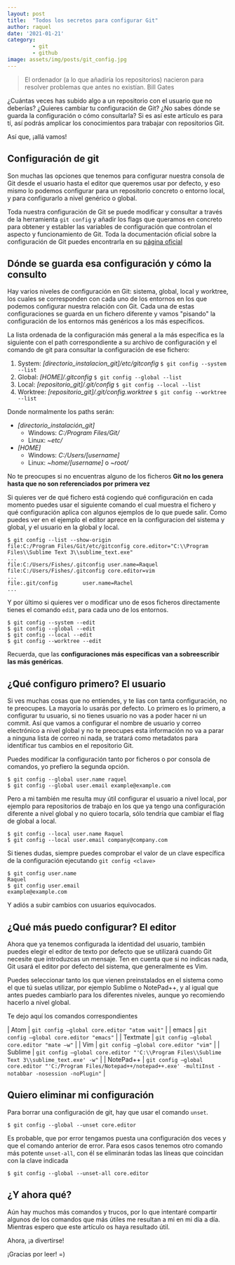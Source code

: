 ```yaml
---
layout: post
title:  "Todos los secretos para configurar Git"
author: raquel
date: '2021-01-21'
category: 
        - git
        - github
image: assets/img/posts/git_config.jpg
---
```


<blockquote>
El ordenador (a lo que añadiría los repositorios) nacieron para resolver problemas que antes no existían.
Bill Gates
</blockquote>

¿Cuántas veces has subido algo a un repositorio con el usuario que no deberías? ¿Quieres cambiar tu configuración de Git? ¿No sabes dónde se guarda la configuración o cómo consultarla? Si es así este artículo es para tí, así podrás amplicar los conocimientos para trabajar con repositorios Git.

Así que, ¡allá vamos!

## Configuración de git

Son muchas las opciones que tenemos para configurar nuestra consola de Git desde el usuario hasta el editor que queremos usar por defecto, y eso mismo lo podemos configurar para un repositorio concreto o entorno local, y para configurarlo a nivel genérico o global.

Toda nuestra configuración de Git se puede modificar y consultar a través de la herramienta `git config` y añadir los flags que queramos en concreto para obtener y establer las variables de configuración que controlan el aspecto y funcionamiento de Git. Toda la documentación oficial sobre la configuración de Git puedes encontrarla en su [página oficial](git_config_web)

## Dónde se guarda esa configuración y cómo la consulto

Hay varios niveles de configuración en Git: sistema, global, local y worktree, los cuales se corresponden con cada uno de los entornos en los que podemos configurar nuestra relación con Git. Cada una de estas configuraciones se guarda en un fichero diferente y vamos "pisando" la configuración de los entornos más genéricos a los más específicos.

La lista ordenada de la configuración más general a la más específica es la siguiente con el path correspondiente a su archivo de configuración y el comando de git para consultar la configuración de ese fichero:

1. System: *\[directorio_instalacion_git\]/etc/gitconfig* `$ git config --system --list`
2. Global: *\[HOME\]/.gitconfig* `$ git config --global --list`
3. Local: *\[repositorio_git\]/.git/config* `$ git config --local --list`
4. Worktree: *\[repositorio_git\]/.git/config.worktree* `$ git config --worktree --list`

Donde normalmente los paths serán:

* *\[directorio_instalación_git\]*
    * Windows: *C:/Program Files/Git/*
    * Linux: *~etc/*
* *\[HOME\]*
    * Windows: *C:/Users/\[username\]*
    * Linux: *~home/\[username\]* o *~root/*

No te preocupes si no encuentras alguno de los ficheros **Git no los genera hasta que no son referenciados por primera vez**

Si quieres ver de qué fichero está cogiendo qué configuración en cada momento puedes usar el siguiente comando el cual muestra el fichero y qué configuración aplica con algunos ejemplos de lo que puede salir. Como puedes ver en el ejemplo el editor aprece en la configuracion del sistema y global, y el usuario en la global y local.

```console
$ git config --list --show-origin
file:C:/Program Files/Git/etc/gitconfig core.editor="C:\\Program Files\\Sublime Text 3\\sublime_text.exe"
...
file:C:/Users/Fishes/.gitconfig user.name=Raquel
file:C:/Users/Fishes/.gitconfig core.editor=vim
...
file:.git/config        user.name=Rachel
...
```

Y por último si quieres ver o modificar uno de esos ficheros directamente tienes el comando `edit`, para cada uno de los entornos.

```console
$ git config --system --edit
$ git config --global --edit
$ git config --local --edit
$ git config --worktree --edit
```

Recuerda, que las **configuraciones más específicas van a sobreescribir las más genéricas**.

## ¿Qué configuro primero? El usuario

Si ves muchas cosas que no entiendes, y te lias con tanta configuración, no te preocupes. La mayoría lo usarás por defecto. Lo primero es lo primero, a configurar tu usuario, si no tienes usuario no vas a poder hacer ni un commit.
Así que vamos a configurar el nombre de usuario y correo electrónico a nivel global y no te preocupes esta información no va a parar a ninguna lista de correo ni nada, se tratará como metadatos para identificar tus cambios en el repositorio Git.

Puedes modificar la configuración tanto por ficheros o por consola de comandos, yo prefiero la segunda opción.

```console
$ git config --global user.name raquel
$ git config --global user.email example@example.com
```

Pero a mi también me resulta muy útil configurar el usuario a nivel local, por ejemplo para repositorios de trabajo en los que ya tengo una configuración diferente a nivel global y no quiero tocarla, sólo tendría que cambiar el flag de global a local.

```console
$ git config --local user.name Raquel
$ git config --local user.email company@company.com
```

Si tienes dudas, siempre puedes comprobar el valor de un clave específica de la configuración ejecutando `git config <clave>`


```console
$ git config user.name
Raquel
$ git config user.email
example@example.com
```

Y adiós a subir cambios con usuarios equivocados.


## ¿Qué más puedo configurar? El editor

Ahora que ya tenemos configurada la identidad del usuario, también puedes elegir el editor de texto por defecto que se utilizará cuando Git necesite que introduzcas un mensaje. Ten en cuenta que si no indicas nada, Git usará el editor por defecto del sistema, que generalmente es Vim.

Puedes seleccionar tanto los que vienen preinstalados en el sistema como el que tú suelas utilizar, por ejemplo Sublime o NotePad++, y al igual que antes puedes cambiarlo para los diferentes niveles, aunque yo recomiendo hacerlo a nivel global.

Te dejo aquí los comandos correspondientes

|  Atom         | `git config –global core.editor "atom wait"`                                              |
|  emacs        | `git config –global core.editor "emacs"`                                                   |
|  Textmate     | `git config –global core.editor "mate –w"`                                                |
|  Vim          | `git config –global core.editor "vim"`                                                     |
|  Sublime      | `git config –global core.editor "'C:\\Program Files\\Sublime Text 3\\sublime_text.exe' -w"` |
|  NotePad++    | `git config –global core.editor "'C:/Program Files/Notepad++/notepad++.exe' -multiInst -notabbar -nosession -noPlugin"`   |


## Quiero eliminar mi configuración

Para borrar una configuración de git, hay que usar el comando `unset`.

```console
$ git config --global --unset core.editor
```

Es probable, que por error tengamos puesta una configuración dos veces y que el comando anterior de error. Para esos casos tenemos otro comando más potente `unset-all`, con él se eliminarán todas las líneas que coincidan con la clave indicada

```console
$ git config --global --unset-all core.editor
```

## ¿Y ahora qué?

Aún hay muchos más comandos y trucos, por lo que intentaré compartir algunos de los comandos que más útiles me resultan a mi en mi día a día.
Mientras espero que este artículo os haya resultado útil.

Ahora, ¡a divertirse!

¡Gracias por leer!
=)


[git_config_web]: https://www.git-scm.com/book/es/v2/Personalizaci%C3%B3n-de-Git-Configuraci%C3%B3n-de-Git

